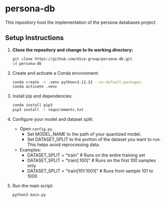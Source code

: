 # persona-db
This repository host the implementation of the persona databases project

## Setup Instructions

1. **Clone the repository and change to its working directory:**
    ```bash
    git clone https://github.com/dice-group/persona-db.git
    cd persona-db

3. Create and activate a Conda environment:
    ```bash
    conda create -n .venv python=3.11.13 --no-default-packages
    conda activate .venv
   
5. Install pip and dependencies:
    ```bash 
    conda install pip3
    pip3 install -r requirements.txt
4. Configure your model and dataset split:
    - Open `config.py`.
      - Set MODEL_NAME to the path of your quantized model.
      - Set DATASET_SPLIT to the portion of the dataset you want to run. This helps avoid reprocessing data.
    - Examples:
      - DATASET_SPLIT = "train"           # Runs on the entire training set
      - DATASET_SPLIT = "train[:100]"     # Runs on the first 100 samples only
      - DATASET_SPLIT = "train[101:1001]" # Runs from sample 101 to 1000

5. Run the main script:
    ```bash
    python3 main.py